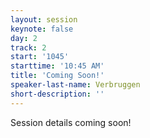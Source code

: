 ```yaml
---
layout: session
keynote: false
day: 2
track: 2
start: '1045'
starttime: '10:45 AM'
title: 'Coming Soon!'
speaker-last-name: Verbruggen
short-description: ''
---
```


Session details coming soon!
